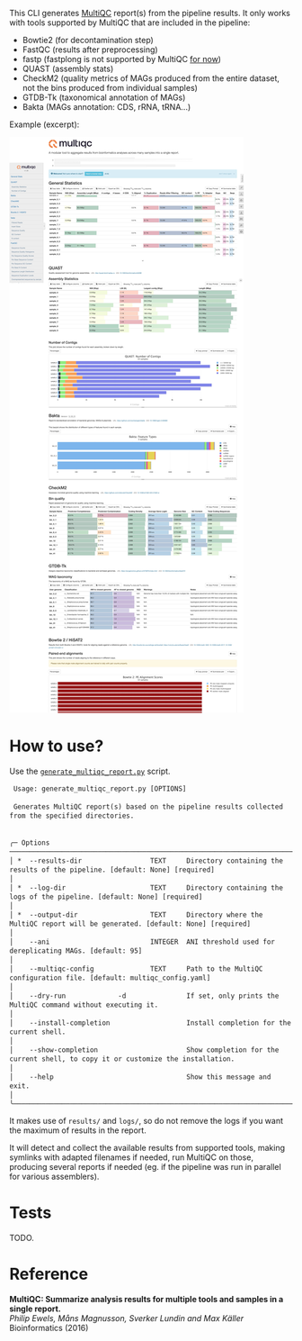 This CLI generates [MultiQC](https://docs.seqera.io/multiqc) report(s) from the pipeline results.
It only works with tools supported by MultiQC that are included in the pipeline:

- Bowtie2 (for decontamination step)
- FastQC (results after preprocessing)
- fastp (fastplong is not supported by MultiQC [for now](https://github.com/MultiQC/MultiQC/issues/3121))
- QUAST (assembly stats)
- CheckM2 (quality metrics of MAGs produced from the entire dataset, not the bins produced from individual samples)
- GTDB-Tk (taxonomical annotation of MAGs)
- Bakta (MAGs annotation: CDS, rRNA, tRNA...)

Example (excerpt):

![](images/example_run_10_samples.jpeg)

# How to use?

Use the [`generate_multiqc_report.py`](generate_multiqc_report.py) script.

```
 Usage: generate_multiqc_report.py [OPTIONS]                                                                                                                                                                                                                                            
                                                                                                                                                                                                                                                                                        
 Generates MultiQC report(s) based on the pipeline results collected from the specified directories.                                                                                                                                                                                    
                                                                                                                                                                                                                                                                                        
                                                                                                                                                                                                                                                                                        
╭─ Options ────────────────────────────────────────────────────────────────────────────────────────────────────────────────────────────────────────────────────────────────────────────────────────────────────────────────────────────────────────────────────────────────────────────╮
│ *  --results-dir                 TEXT     Directory containing the results of the pipeline. [default: None] [required]                                                                                                                                                               │
│ *  --log-dir                     TEXT     Directory containing the logs of the pipeline. [default: None] [required]                                                                                                                                                                  │
│ *  --output-dir                  TEXT     Directory where the MultiQC report will be generated. [default: None] [required]                                                                                                                                                           │
│    --ani                         INTEGER  ANI threshold used for dereplicating MAGs. [default: 95]                                                                                                                                                                                   │
│    --multiqc-config              TEXT     Path to the MultiQC configuration file. [default: multiqc_config.yaml]                                                                                                                                                                     │
│    --dry-run             -d               If set, only prints the MultiQC command without executing it.                                                                                                                                                                              │
│    --install-completion                   Install completion for the current shell.                                                                                                                                                                                                  │
│    --show-completion                      Show completion for the current shell, to copy it or customize the installation.                                                                                                                                                           │
│    --help                                 Show this message and exit.                                                                                                                                                                                                                │
╰──────────────────────────────────────────────────────────────────────────────────────────────────────────────────────────────────────────────────────────────────────────────────────────────────────────────────────────────────────────────────────────────────────────────────────╯
```

It makes use of  `results/` and `logs/`, so do not remove the logs if you want the maximum of results in the report.

It will detect and collect the available results from supported tools, making symlinks with adapted filenames if needed, run MultiQC on those, producing several reports if needed (eg. if the pipeline was run in parallel for various assemblers).

# Tests

TODO.

# Reference

**MultiQC: Summarize analysis results for multiple tools and samples in a single report.** <br> _Philip Ewels, Måns Magnusson, Sverker Lundin and Max Käller_ <br>
Bioinformatics (2016) <br>
